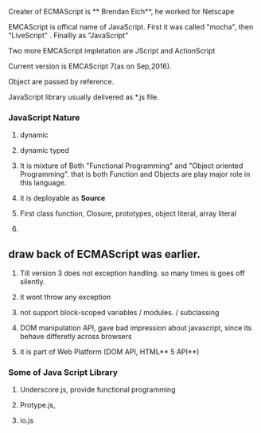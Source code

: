 Creater of ECMAScript is ** Brendan Eich**, he worked for Netscape

EMCAScript is offical name of JavaScript. First it was called "mocha", then "LiveScript" . Finallly as "JavaScript"

Two more EMCAScript impletation are JScript and ActionScript

Current version is EMCAScript 7\(as on Sep,2016\). 

Object are passed by reference.

JavaScript library usually delivered as \*.js file.

### JavaScript Nature

1. dynamic

2. dynamic typed

3. It is mixture of Both "Functional Programming" and "Object oriented Programming". that is both Function and Objects are play major role in this language.

4. it is deployable as **Source**

5. First class function, Closure, prototypes, object literal, array literal
6. 

## draw back of ECMAScript was earlier.

1. Till version 3 does not exception handling. so many times is goes off silently.

2. it wont throw any exception

3. not support block-scoped variables \/ modules. \/ subclassing

4. DOM manipulation API,  gave bad impression about javascript, since its behave differetly across browsers

5. it is part of Web Platform \(DOM API, HTML** 5 API**\)


### Some of Java Script Library

1. Underscore.js, provide functional programming

2. Protype.js,

3. io.js


